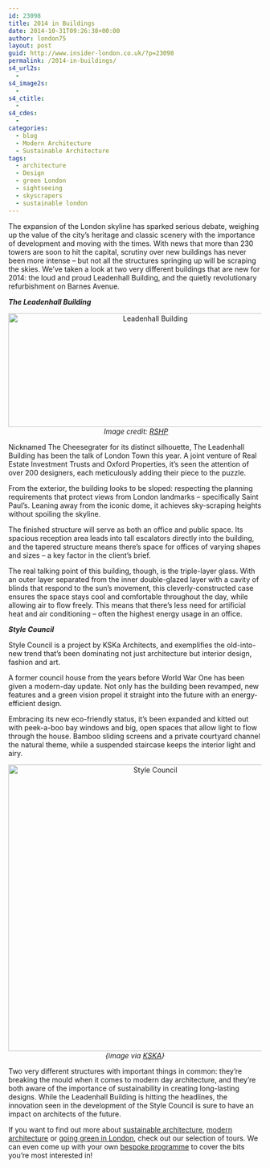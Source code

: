 ```yaml
---
id: 23098
title: 2014 in Buildings
date: 2014-10-31T09:26:38+00:00
author: london75
layout: post
guid: http://www.insider-london.co.uk/?p=23098
permalink: /2014-in-buildings/
s4_url2s:
  - 
s4_image2s:
  - 
s4_ctitle:
  - 
s4_cdes:
  - 
categories:
  - blog
  - Modern Architecture
  - Sustainable Architecture
tags:
  - architecture
  - Design
  - green London
  - sightseeing
  - skyscrapers
  - sustainable london
---
```

The expansion of the London skyline has sparked serious debate, weighing up the value of the city’s heritage and classic scenery with the importance of development and moving with the times. With news that more than 230 towers are soon to hit the capital, scrutiny over new buildings has never been more intense – but not all the structures springing up will be scraping the skies. We’ve taken a look at two very different buildings that are new for 2014: the loud and proud Leadenhall Building, and the quietly revolutionary refurbishment on Barnes Avenue.

_**The Leadenhall Building**_

<p style="text-align: center;">
  <a href="http://www.insider-london.co.uk/wp-content/uploads/2014/10/BeFunky_leadenhall.jpg_mini.jpg"><img class="aligncenter size-full wp-image-23101" src="http://www.insider-london.co.uk/wp-content/uploads/2014/10/BeFunky_leadenhall.jpg_mini.jpg" alt="Leadenhall Building" width="569" height="226" /></a><em> Image credit: <a href="http://www.rsh-p.com/work/buildings/the_leadenhall_building/design">RSHP</a></em>
</p>

Nicknamed The Cheesegrater for its distinct silhouette, The Leadenhall Building has been the talk of London Town this year. A joint venture of Real Estate Investment Trusts and Oxford Properties, it’s seen the attention of over 200 designers, each meticulously adding their piece to the puzzle.

From the exterior, the building looks to be sloped: respecting the planning requirements that protect views from London landmarks – specifically Saint Paul’s. Leaning away from the iconic dome, it achieves sky-scraping heights without spoiling the skyline.

The finished structure will serve as both an office and public space. Its spacious reception area leads into tall escalators directly into the building, and the tapered structure means there’s space for offices of varying shapes and sizes – a key factor in the client’s brief.

The real talking point of this building, though, is the triple-layer glass. With an outer layer separated from the inner double-glazed layer with a cavity of blinds that respond to the sun’s movement, this cleverly-constructed case ensures the space stays cool and comfortable throughout the day, while allowing air to flow freely. This means that there’s less need for artificial heat and air conditioning &#8211; often the highest energy usage in an office.

_**Style Council**_

Style Council is a project by KSKa Architects, and exemplifies the old-into-new trend that’s been dominating not just architecture but interior design, fashion and art.

A former council house from the years before World War One has been given a modern-day update. Not only has the building been revamped, new features and a green vision propel it straight into the future with an energy-efficient design.

Embracing its new eco-friendly status, it’s been expanded and kitted out with peek-a-boo bay windows and big, open spaces that allow light to flow through the house. Bamboo sliding screens and a private courtyard channel the natural theme, while a suspended staircase keeps the interior light and airy.

<p style="text-align: center;">
  <a href="http://www.insider-london.co.uk/wp-content/uploads/2014/10/BeFunky_kka.jpg_mini.jpg"><img class="aligncenter size-full wp-image-23100" src="http://www.insider-london.co.uk/wp-content/uploads/2014/10/BeFunky_kka.jpg_mini.jpg" alt="Style Council" width="569" height="569" /></a><em>{image via <a href="http://www.kska.co.uk/">KSKA</a>}</em>
</p>

Two very different structures with important things in common: they’re breaking the mould when it comes to modern day architecture, and they’re both aware of the importance of sustainability in creating long-lasting designs. While the Leadenhall Building is hitting the headlines, the innovation seen in the development of the Style Council is sure to have an impact on architects of the future.

If you want to find out more about [sustainable architecture](http://www.insider-london.co.uk/sustainable-green-building-london-tours-2/), [modern architecture](http://www.insider-london.co.uk/london-architecture-walking-tours/) or [going green in London](http://www.insider-london.co.uk/london-eco-green-sustainable-walking-tour/), check out our selection of tours. We can even come up with your own [bespoke programme](http://www.insider-london.co.uk/private-bespoke-tours-london-walking-tours/) to cover the bits you’re most interested in!